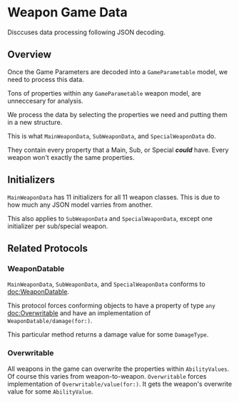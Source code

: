 # Weapon Game Data

Disccuses data processing following JSON decoding.

## Overview

Once the Game Parameters are decoded into a ``GameParametable`` model, we need to process this data.

Tons of properties within any `GameParametable` weapon model, are unneccesary for analysis.

We process the data by selecting the properties we need and putting them in a new structure.

This is what ``MainWeaponData``, ``SubWeaponData``, and ``SpecialWeaponData`` do.

They contain every property that a Main, Sub, or Special ***could*** have. Every weapon won't exactly the same properties.


## Initializers

`MainWeaponData` has 11 initializers for all 11 weapon classes. This is due to how much any JSON model varries from another.

This also applies to `SubWeaponData` and `SpecialWeaponData`, except one initializer per sub/special weapon.

## Related Protocols

### WeaponDatable

`MainWeaponData`, `SubWeaponData`, and `SpecialWeaponData` conforms to <doc:WeaponDatable>.

This protocol forces conforming objects to have a property of type `any` <doc:Overwritable> and have an implementation of ``WeaponDatable/damage(for:)``.

This particular method returns a damage value for some ``DamageType``.

### Overwritable
All weapons in the game can overwrite the properties within ``AbilityValues``. Of course this varies from weapon-to-weapon. `Overwritable` forces implementation of ``Overwritable/value(for:)``. It gets the weapon's overwrite value for some ``AbilityValue``.

